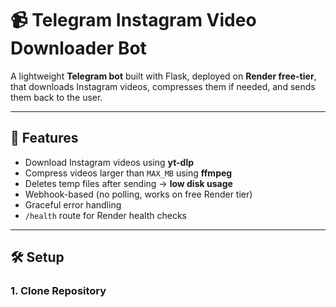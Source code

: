 # 📹 Telegram Instagram Video Downloader Bot

A lightweight **Telegram bot** built with Flask, deployed on **Render free-tier**, that downloads Instagram videos, compresses them if needed, and sends them back to the user.

---

## 🚀 Features
- Download Instagram videos using **yt-dlp**
- Compress videos larger than `MAX_MB` using **ffmpeg**
- Deletes temp files after sending → **low disk usage**
- Webhook-based (no polling, works on free Render tier)
- Graceful error handling
- `/health` route for Render health checks

---

## 🛠 Setup

### 1. Clone Repository
